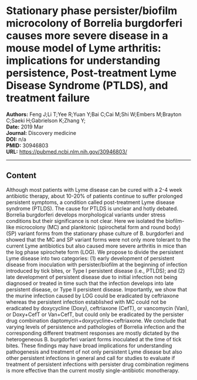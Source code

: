 # Stationary phase persister/biofilm microcolony of Borrelia burgdorferi causes more severe disease in a mouse model of Lyme arthritis: implications for understanding persistence, Post-treatment Lyme Disease Syndrome (PTLDS), and treatment failure

**Authors:** Feng J;Li T;Yee R;Yuan Y;Bai C;Cai M;Shi W;Embers M;Brayton C;Saeki H;Gabrielson K;Zhang Y;  
**Date:** 2019 Mar  
**Journal:** Discovery medicine  
**DOI:** n/a  
**PMID:** 30946803  
**URL:** https://pubmed.ncbi.nlm.nih.gov/30946803/

---

## Content

Although most patients with Lyme disease can be cured with a 2-4 week antibiotic therapy, about 10-20% of patients continue to suffer prolonged persistent symptoms, a condition called post-treatment Lyme disease syndrome (PTLDS). The cause for PTLDS is unclear and hotly debated. Borrelia burgdorferi develops morphological variants under stress conditions but their significance is not clear. Here we isolated the biofilm-like microcolony (MC) and planktonic (spirochetal form and round body) (SP) variant forms from the stationary phase culture of B. burgdorferi and showed that the MC and SP variant forms were not only more tolerant to the current Lyme antibiotics but also caused more severe arthritis in mice than the log phase spirochete form (LOG). We propose to divide the persistent Lyme disease into two categories: (1) early development of persistent disease from inoculation with persister/biofilm at the beginning of infection introduced by tick bites, or Type I persistent disease (i.e., PTLDS); and (2) late development of persistent disease due to initial infection not being diagnosed or treated in time such that the infection develops into late persistent disease, or Type II persistent disease. Importantly, we show that the murine infection caused by LOG could be eradicated by ceftriaxone whereas the persistent infection established with MC could not be eradicated by doxycycline (Doxy), ceftriaxone (CefT), or vancomycin (Van), or Doxy+CefT or Van+CefT, but could only be eradicated by the persister drug combination daptomycin+doxycycline+ceftriaxone. We conclude that varying levels of persistence and pathologies of Borrelia infection and the corresponding different treatment responses are mostly dictated by the heterogeneous B. burgdorferi variant forms inoculated at the time of tick bites. These findings may have broad implications for understanding pathogenesis and treatment of not only persistent Lyme disease but also other persistent infections in general and call for studies to evaluate if treatment of persistent infections with persister drug combination regimens is more effective than the current mostly single-antibiotic monotherapy.
